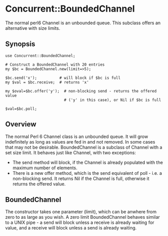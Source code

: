 # Concurrent::BoundedChannel

The normal perl6 Channel is an unbounded queue.  This subclass offers
an alternative with size limits.

## Synopsis

    use Concurrent::BoundedChannel;

    # Construct a BoundedChannel with 20 entries
    my $bc = BoundedChannel.new(limit=>5);

    $bc.send('x');          # will block if $bc is full
    my $val = $bc.receive;  # returns 'x'

    my $oval=$bc.offer('y');  # non-blocking send - returns the offered value
                              # ('y' in this case), or Nil if $bc is full

    $val=$bc.poll;

## Overview

The normal Perl 6 Channel class is an unbounded queue.  It will grow
indefinitely as long as values are fed in and not removed.  In some cases
that may not be desirable.  BoundedChannel is a subclass of Channel
with a set size limit.  It behaves just like Channel, with two exceptions:

* The send method will block, if the Channel is already populated with
the maximum number of elements.
* There is a new offer method, which is the send equivalent of poll - i.e. a
non-blocking send.  It returns Nil if the Channel is full, otherwise it
returns the offered value.

## BoundedChannel

The constructor takes one parameter (limit), which can be anwhere from
zero to as large as you wish.  A zero limit BoundedChannel behaves similar
to a UNIX pipe - a send will block unless a receive is already waiting for
value, and a receive will block unless a send is already waiting.
